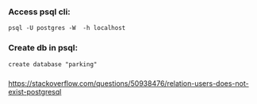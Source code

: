 ### Access psql cli:

```
psql -U postgres -W  -h localhost
```

### Create db in psql:

```
create database "parking"
```

###

https://stackoverflow.com/questions/50938476/relation-users-does-not-exist-postgresql
